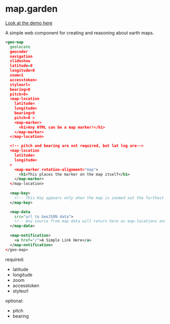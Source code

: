 # map.garden

<a href="https://map.garden/demo.html">Look at the demo here</a>

A simple web component for creating and reasoning about earth maps. 


```XML
<geo-map
  geolocate
  geocoder
  navigation
  slideshow
  latitude=0
  longitude=0
  zoom=1
  accesstoken=
  styleurl=
  bearing=0
  pitch=0>
  <map-location
    latitude=
    longitude=
    bearing=0
    pitch=0 >
    <map-marker>
      <h1>Any HTML can be a map marker!</h1>
    </map-marker>
  </map-location>

  <!-- pitch and bearing are not required, but lat lng are-->
  <map-location
    latitude=
    longitude=
  >
    <map-marker rotation-alignment="map">
      <h1>This places the marker on the map itself</h1>
    </map-marker>
  </map-location>
  
  <map-key>
    <!-- This Key appears only when the map is zoomed out the furthest from the user --> 
  </map-key>

  <map-data
    src="url to GeoJSON data">
    <!-- Any source from map data will return here as map-locations and then will be placed on the map -->
  </map-data>
  
  <map-notification>
    <a href="/">A Simple Link Here</a>
  </map-notification>
</geo-map>

```

required: 
- latitude
- longitude
- zoom
- accesstoken
- styleurl

optional:
- pitch
- bearing


